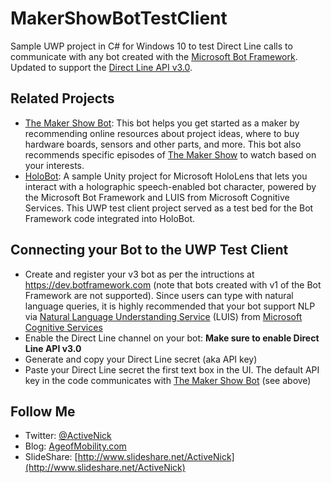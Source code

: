 # MakerShowBotTestClient
Sample UWP project in C# for Windows 10 to test Direct Line calls to communicate with any bot created with the [Microsoft Bot Framework](https://dev.botframework.com). Updated to support the [Direct Line API v3.0](https://docs.botframework.com/en-us/restapi/directline3/).

## Related Projects
- [The Maker Show Bot](https://github.com/ActiveNick/TheMakerShowBot): This bot helps you get started as a maker by recommending online resources about project ideas, where to buy hardware boards, sensors and other parts, and more. This bot also recommends specific episodes of [The Maker Show](http://themakershow.io) to watch based on your interests.
- [HoloBot](https://github.com/ActiveNick/HoloBot): A sample Unity project for Microsoft HoloLens that lets you interact with a holographic speech-enabled bot character, powered by the Microsoft Bot Framework and LUIS from Microsoft Cognitive Services. This UWP test client project served as a test bed for the Bot Framework code integrated into HoloBot.

## Connecting your Bot to the UWP Test Client
- Create and register your v3 bot as per the intructions at https://dev.botframework.com (note that bots created with v1 of the Bot Framework are not supported). Since users can type with natural language queries, it is highly recommended that your bot support NLP via [Natural Language Understanding Service](https://www.microsoft.com/cognitive-services/en-us/language-understanding-intelligent-service-luis) (LUIS) from [Microsoft Cognitive Services](https://www.microsoft.com/cognitive-services)
- Enable the Direct Line channel on your bot: **Make sure to enable Direct Line API v3.0**
- Generate and copy your Direct Line secret (aka API key)
- Paste your Direct Line secret the first text box in the UI. The default API key in the code communicates with [The Maker Show Bot](https://github.com/ActiveNick/TheMakerShowBot) (see above)

## Follow Me
* Twitter: [@ActiveNick](http://twitter.com/ActiveNick)
* Blog: [AgeofMobility.com](http://AgeofMobility.com)
* SlideShare: [http://www.slideshare.net/ActiveNick](http://www.slideshare.net/ActiveNick)
